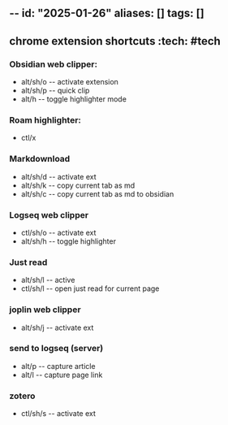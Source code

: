 --
id: "2025-01-26"
aliases: []
tags: []
---

## chrome extension shortcuts :tech: #tech
### Obsidian web clipper: 
- alt/sh/o -- activate extension
- alt/sh/p -- quick clip
- alt/h -- toggle highlighter mode
### Roam highlighter:
- ctl/x
### Markdownload
- alt/sh/d -- activate ext
- alt/sh/k -- copy current tab as md
- alt/sh/c -- copy current tab as md to obsidian
### Logseq web clipper
- ctl/sh/o -- activate ext
- alt/sh/h -- toggle highlighter
### Just read
- alt/sh/l -- active
- ctl/sh/l -- open just read for current page
### joplin web clipper
- alt/sh/j -- activate ext
### send to logseq (server)
- alt/p -- capture article
- alt/l -- capture page link
### zotero
- ctl/sh/s -- activate ext
